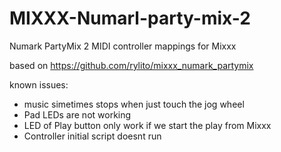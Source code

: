 # MIXXX-Numarl-party-mix-2
Numark PartyMix 2 MIDI controller mappings for Mixxx

based on https://github.com/rylito/mixxx_numark_partymix

known issues:
 - music simetimes stops when just touch the jog wheel
 - Pad LEDs are not working
 - LED of Play button only work if we start the play from Mixxx
 - Controller initial script doesnt run
 